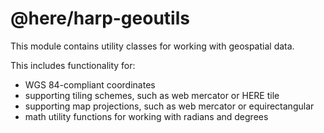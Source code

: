 # @here/harp-geoutils

This module contains utility classes for working with geospatial data.

This includes functionality for:

* WGS 84-compliant coordinates
* supporting tiling schemes, such as web mercator or HERE tile
* supporting map projections, such as web mercator or equirectangular
* math utility functions for working with radians and degrees
